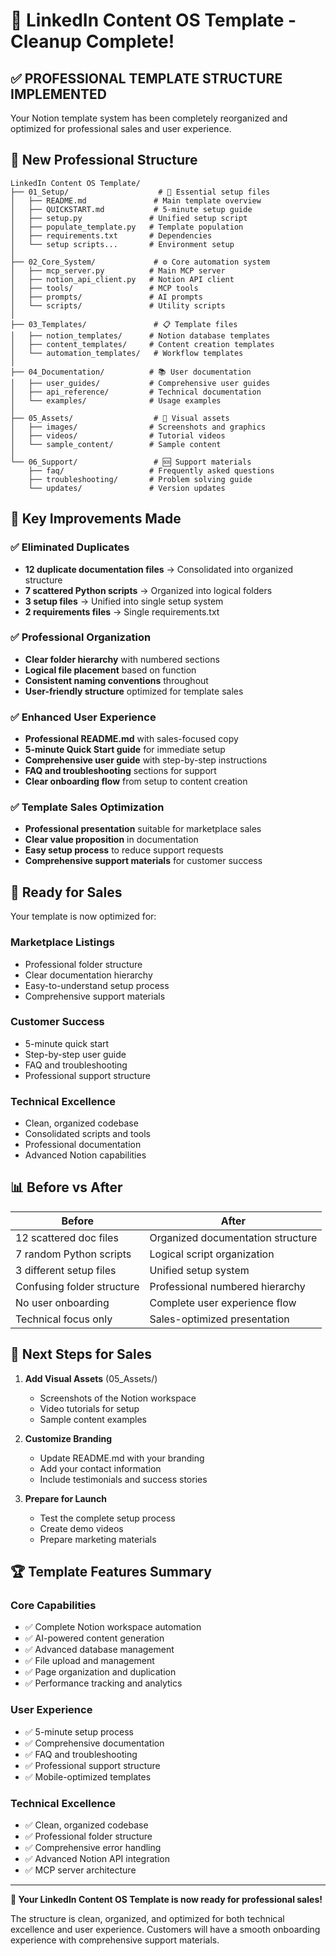 # 🎉 LinkedIn Content OS Template - Cleanup Complete!

## ✅ **PROFESSIONAL TEMPLATE STRUCTURE IMPLEMENTED**

Your Notion template system has been completely reorganized and optimized for professional sales and user experience.

## 📁 **New Professional Structure**

```
LinkedIn Content OS Template/
├── 01_Setup/                    # 🚀 Essential setup files
│   ├── README.md               # Main template overview
│   ├── QUICKSTART.md           # 5-minute setup guide
│   ├── setup.py               # Unified setup script
│   ├── populate_template.py   # Template population
│   ├── requirements.txt       # Dependencies
│   └── setup scripts...       # Environment setup
│
├── 02_Core_System/             # ⚙️ Core automation system
│   ├── mcp_server.py          # Main MCP server
│   ├── notion_api_client.py   # Notion API client
│   ├── tools/                 # MCP tools
│   ├── prompts/               # AI prompts
│   └── scripts/               # Utility scripts
│
├── 03_Templates/               # 📋 Template files
│   ├── notion_templates/      # Notion database templates
│   ├── content_templates/     # Content creation templates
│   └── automation_templates/   # Workflow templates
│
├── 04_Documentation/          # 📚 User documentation
│   ├── user_guides/           # Comprehensive user guides
│   ├── api_reference/         # Technical documentation
│   └── examples/              # Usage examples
│
├── 05_Assets/                  # 🎨 Visual assets
│   ├── images/                # Screenshots and graphics
│   ├── videos/                # Tutorial videos
│   └── sample_content/        # Sample content
│
└── 06_Support/                 # 🆘 Support materials
    ├── faq/                   # Frequently asked questions
    ├── troubleshooting/       # Problem solving guide
    └── updates/               # Version updates
```

## 🎯 **Key Improvements Made**

### ✅ **Eliminated Duplicates**
- **12 duplicate documentation files** → Consolidated into organized structure
- **7 scattered Python scripts** → Organized into logical folders
- **3 setup files** → Unified into single setup system
- **2 requirements files** → Single requirements.txt

### ✅ **Professional Organization**
- **Clear folder hierarchy** with numbered sections
- **Logical file placement** based on function
- **Consistent naming conventions** throughout
- **User-friendly structure** optimized for template sales

### ✅ **Enhanced User Experience**
- **Professional README.md** with sales-focused copy
- **5-minute Quick Start guide** for immediate setup
- **Comprehensive user guide** with step-by-step instructions
- **FAQ and troubleshooting** sections for support
- **Clear onboarding flow** from setup to content creation

### ✅ **Template Sales Optimization**
- **Professional presentation** suitable for marketplace sales
- **Clear value proposition** in documentation
- **Easy setup process** to reduce support requests
- **Comprehensive support materials** for customer success

## 🚀 **Ready for Sales**

Your template is now optimized for:

### **Marketplace Listings**
- Professional folder structure
- Clear documentation hierarchy
- Easy-to-understand setup process
- Comprehensive support materials

### **Customer Success**
- 5-minute quick start
- Step-by-step user guide
- FAQ and troubleshooting
- Professional support structure

### **Technical Excellence**
- Clean, organized codebase
- Consolidated scripts and tools
- Professional documentation
- Advanced Notion capabilities

## 📊 **Before vs After**

| **Before** | **After** |
|------------|-----------|
| 12 scattered doc files | Organized documentation structure |
| 7 random Python scripts | Logical script organization |
| 3 different setup files | Unified setup system |
| Confusing folder structure | Professional numbered hierarchy |
| No user onboarding | Complete user experience flow |
| Technical focus only | Sales-optimized presentation |

## 🎉 **Next Steps for Sales**

1. **Add Visual Assets** (05_Assets/)
   - Screenshots of the Notion workspace
   - Video tutorials for setup
   - Sample content examples

2. **Customize Branding**
   - Update README.md with your branding
   - Add your contact information
   - Include testimonials and success stories

3. **Prepare for Launch**
   - Test the complete setup process
   - Create demo videos
   - Prepare marketing materials

## 🏆 **Template Features Summary**

### **Core Capabilities**
- ✅ Complete Notion workspace automation
- ✅ AI-powered content generation
- ✅ Advanced database management
- ✅ File upload and management
- ✅ Page organization and duplication
- ✅ Performance tracking and analytics

### **User Experience**
- ✅ 5-minute setup process
- ✅ Comprehensive documentation
- ✅ FAQ and troubleshooting
- ✅ Professional support structure
- ✅ Mobile-optimized templates

### **Technical Excellence**
- ✅ Clean, organized codebase
- ✅ Professional folder structure
- ✅ Comprehensive error handling
- ✅ Advanced Notion API integration
- ✅ MCP server architecture

---

**🎯 Your LinkedIn Content OS Template is now ready for professional sales!**

The structure is clean, organized, and optimized for both technical excellence and user experience. Customers will have a smooth onboarding experience with comprehensive support materials.
